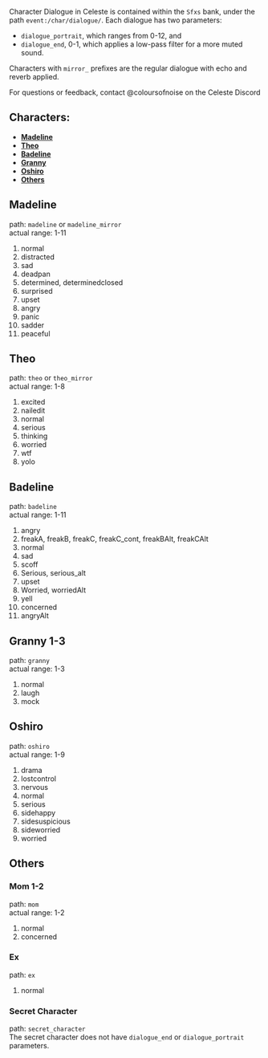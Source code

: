 Character Dialogue in Celeste is contained within the `Sfxs` bank, under the path `event:/char/dialogue/`.
Each dialogue has two parameters: 
- `dialogue_portrait`, which ranges from 0-12, and
- `dialogue_end`, 0-1, which applies a low-pass filter for a more muted sound.

Characters with `mirror_` prefixes are the regular dialogue with echo and reverb applied.

For questions or feedback, contact @coloursofnoise on the Celeste Discord

## Characters:
- [**Madeline**](https://github.com/EverestAPI/Resources/wiki/Character-Dialogues#madeline)  
- [**Theo**](https://github.com/EverestAPI/Resources/wiki/Character-Dialogues#theo)  
- [**Badeline**](https://github.com/EverestAPI/Resources/wiki/Character-Dialogues#badeline)  
- [**Granny**](https://github.com/EverestAPI/Resources/wiki/Character-Dialogues#granny)  
- [**Oshiro**](https://github.com/EverestAPI/Resources/wiki/Character-Dialogues#oshiro)  
- [**Others**](https://github.com/EverestAPI/Resources/wiki/Character-Dialogues#others)


## Madeline
path: `madeline` or `madeline_mirror`  
actual range: 1-11
1. normal
2. distracted
3. sad
4. deadpan
5. determined, determinedclosed
6. surprised
7. upset
8. angry
9. panic
10. sadder
11. peaceful


## Theo
path: `theo` or `theo_mirror`  
actual range: 1-8
1. excited
2. nailedit
3. normal
4. serious
5. thinking
6. worried
7. wtf
8. yolo

## Badeline
path: `badeline`  
actual range: 1-11
1. angry
2. freakA, freakB, freakC, freakC_cont, freakBAlt, freakCAlt
3. normal
4. sad
5. scoff
6. Serious, serious_alt
7. upset
8. Worried, worriedAlt
9. yell
10. concerned
11. angryAlt

## Granny 1-3
path: `granny`  
actual range: 1-3
1. normal
2. laugh
3. mock

## Oshiro
path: `oshiro`  
actual range: 1-9
1. drama
2. lostcontrol
3. nervous
4. normal
5. serious
6. sidehappy
7. sidesuspicious
8. sideworried
9. worried

## Others
### Mom 1-2
path: `mom`  
actual range: 1-2
1. normal
2. concerned

### Ex
path: `ex`  
1. normal

### Secret Character
path: `secret_character`  
The secret character does not have `dialogue_end` or `dialogue_portrait` parameters.
